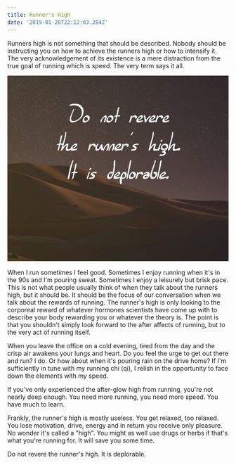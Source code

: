 ```yaml
---
title: Runner's High
date: '2019-01-26T22:12:03.284Z'
---
```


Runners high is not something that should be described. Nobody should be instructing you on how to achieve the runners high or how to intensify it. The very acknowledgement of its existence is a mere distraction from the true goal of running which is speed. The very term says it all.

![Do not revere the runner's high. It is deplorable.](./deplorable.jpg)

When I run sometimes I feel good. Sometimes I enjoy running when it's in the 90s and I'm pouring sweat. Sometimes I enjoy a leisurely but brisk pace. This is not what people usually think of when they talk about the runners high, but it should be. It should be the focus of our conversation when we talk about the rewards of running. The runner's high is only looking to the corporeal reward of whatever hormones scientists have come up with to describe your body rewarding you or whatever the theory is. The point is that you shouldn't simply look forward to the after affects of running, but to the very act of running itself.

When you leave the office on a cold evening, tired from the day and the crisp air awakens your lungs and heart. Do you feel the urge to get out there and run? I do. Or how about when it's pouring rain on the drive home? If I'm sufficiently in tune with my running chi (qi), I relish in the opportunity to face down the elements with my speed.

If you've only experienced the after-glow high from running, you're not nearly deep enough. You need more running, you need more speed. You have much to learn.

Frankly, the runner's high is mostly useless. You get relaxed, too relaxed. You lose motivation, drive, energy and in return you receive only pleasure. No wonder it's called a "high". You might as well use drugs or herbs if that's what you're running for. It will save you some time.

Do not revere the runner's high. It is deplorable.

